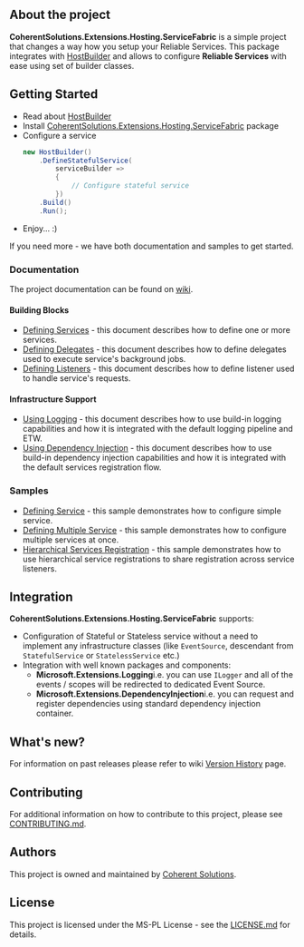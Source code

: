 ## About the project

**CoherentSolutions.Extensions.Hosting.ServiceFabric** is a simple project that changes a way how you setup your Reliable Services. This package integrates with [HostBuilder][1] and allows to configure **Reliable Services** with ease using set of builder classes.

## Getting Started

* Read about [HostBuilder][1]
* Install [CoherentSolutions.Extensions.Hosting.ServiceFabric][2] package
* Configure a service
    ``` csharp
    new HostBuilder()
        .DefineStatefulService(
            serviceBuilder =>
            {
                // Configure stateful service
            })
        .Build()
        .Run();
    ```
* Enjoy... :)

If you need more - we have both documentation and samples to get started.

### Documentation

The project documentation can be found on [wiki](https://github.com/coherentsolutionsinc/aspnetcore-service-fabric-hosting/wiki).

#### Building Blocks

* [Defining Services][3] - this document describes how to define one or more services.
* [Defining Delegates][4] - this document describes how to define delegates used to execute service's background jobs.
* [Defining Listeners][5] - this document describes how to define listener used to handle service's requests.

#### Infrastructure Support

* [Using Logging][6] - this document describes how to use build-in logging capabilities and how it is integrated with the default logging pipeline and ETW.
* [Using Dependency Injection][7] - this document describes how to use build-in dependency injection capabilities and how it is integrated with the default services registration flow.

### Samples

* [Defining Service][8] - this sample demonstrates how to configure simple service.
* [Defining Multiple Service][9] - this sample demonstrates how to configure multiple services at once.
* [Hierarchical Services Registration][10] - this sample demonstrates how to use hierarchical service registrations to share registration across service listeners.

## Integration

**CoherentSolutions.Extensions.Hosting.ServiceFabric** supports:
* Configuration of Stateful or Stateless service without a need to implement any infrastructure classes (like `EventSource`, descendant from `StatefulService` or `StatelessService` etc.)
* Integration with well known packages and components:
    * **Microsoft.Extensions.Logging**i.e. you can use `ILogger` and all of the events / scopes will be redirected to dedicated Event Source.
    * **Microsoft.Extensions.DependencyInjection**i.e. you can request and register dependencies using standard dependency injection container.

## What's new?

For information on past releases please refer to wiki [Version History][11] page.

## Contributing

For additional information on how to contribute to this project, please see [CONTRIBUTING.md][12].

## Authors

This project is owned and maintained by [Coherent Solutions][13].

## License

This project is licensed under the MS-PL License - see the [LICENSE.md][14] for details.

[1]:  https://docs.microsoft.com/en-us/aspnet/core/fundamentals/host/generic-host?view=aspnetcore-2.1 "docs.microsoft.com HostBuilder"
[2]:  https://www.nuget.org/packages/CoherentSolutions.Extensions.Hosting.ServiceFabric "NuGet package"
[3]:  https://github.com/coherentsolutionsinc/aspnetcore-service-fabric-hosting/wiki/Defining-Services
[4]:  https://github.com/coherentsolutionsinc/aspnetcore-service-fabric-hosting/wiki/Defining-Delegates
[5]:  https://github.com/coherentsolutionsinc/aspnetcore-service-fabric-hosting/wiki/Defining-Listeners
[6]:  https://github.com/coherentsolutionsinc/aspnetcore-service-fabric-hosting/wiki/Logging
[7]:  https://github.com/coherentsolutionsinc/aspnetcore-service-fabric-hosting/wiki/Dependency-Injection
[8]:  https://github.com/coherentsolutionsinc/aspnetcore-service-fabric-hosting/tree/master/samples/defining-service
[9]:  https://github.com/coherentsolutionsinc/aspnetcore-service-fabric-hosting/tree/master/samples/defining-multiple-services
[10]: https://github.com/coherentsolutionsinc/aspnetcore-service-fabric-hosting/tree/master/samples/hierarchical-services-registration
[11]:  https://github.com/coherentsolutionsinc/aspnetcore-service-fabric-hosting/wiki/VersionHistory "wiki: Version History"
[12]:  CONTRIBUTING.md "Contributing"
[13]:  https://www.coherentsolutions.com/ "Coherent Solutions Inc."
[14]:  https://github.com/coherentsolutionsinc/aspnetcore-service-fabric-hosting/blob/master/LICENSE.md "License"
